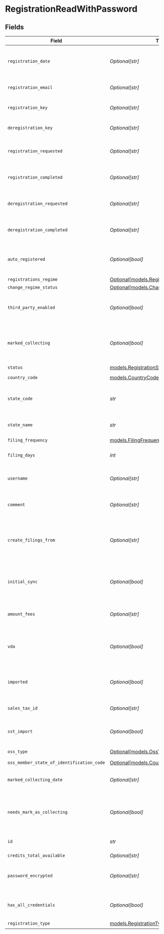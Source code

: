 # RegistrationReadWithPassword


## Fields

| Field                                                                             | Type                                                                              | Required                                                                          | Description                                                                       |
| --------------------------------------------------------------------------------- | --------------------------------------------------------------------------------- | --------------------------------------------------------------------------------- | --------------------------------------------------------------------------------- |
| `registration_date`                                                               | *Optional[str]*                                                                   | :heavy_minus_sign:                                                                | The date when the registration was created. Format: YYYY-MM-DD.                   |
| `registration_email`                                                              | *Optional[str]*                                                                   | :heavy_minus_sign:                                                                | Email address associated with the registration.                                   |
| `registration_key`                                                                | *Optional[str]*                                                                   | :heavy_minus_sign:                                                                | A unique key assigned to the registration.                                        |
| `deregistration_key`                                                              | *Optional[str]*                                                                   | :heavy_minus_sign:                                                                | A unique key assigned for deregistration.                                         |
| `registration_requested`                                                          | *Optional[str]*                                                                   | :heavy_minus_sign:                                                                | Timestamp when the registration was requested.                                    |
| `registration_completed`                                                          | *Optional[str]*                                                                   | :heavy_minus_sign:                                                                | Timestamp when the registration was completed.                                    |
| `deregistration_requested`                                                        | *Optional[str]*                                                                   | :heavy_minus_sign:                                                                | Timestamp when deregistration was requested.                                      |
| `deregistration_completed`                                                        | *Optional[str]*                                                                   | :heavy_minus_sign:                                                                | Timestamp when the deregistration was completed.                                  |
| `auto_registered`                                                                 | *Optional[bool]*                                                                  | :heavy_minus_sign:                                                                | Indicates whether the registration was completed automatically.                   |
| `registrations_regime`                                                            | [Optional[models.RegistrationsRegimeEnum]](../models/registrationsregimeenum.md)  | :heavy_minus_sign:                                                                | N/A                                                                               |
| `change_regime_status`                                                            | [Optional[models.ChangeRegimeStatusEnum]](../models/changeregimestatusenum.md)    | :heavy_minus_sign:                                                                | N/A                                                                               |
| `third_party_enabled`                                                             | *Optional[bool]*                                                                  | :heavy_minus_sign:                                                                | Indicates whether third-party access is enabled for this registration.            |
| `marked_collecting`                                                               | *Optional[bool]*                                                                  | :heavy_minus_sign:                                                                | Indicates whether the  registration is marked as collecting in shopify            |
| `status`                                                                          | [models.RegistrationStatusEnum](../models/registrationstatusenum.md)              | :heavy_check_mark:                                                                | N/A                                                                               |
| `country_code`                                                                    | [models.CountryCodeEnum](../models/countrycodeenum.md)                            | :heavy_check_mark:                                                                | N/A                                                                               |
| `state_code`                                                                      | *str*                                                                             | :heavy_check_mark:                                                                | The state/province code where the registration applies.                           |
| `state_name`                                                                      | *str*                                                                             | :heavy_check_mark:                                                                | The name of the state/province.                                                   |
| `filing_frequency`                                                                | [models.FilingFrequencyEnum](../models/filingfrequencyenum.md)                    | :heavy_check_mark:                                                                | N/A                                                                               |
| `filing_days`                                                                     | *int*                                                                             | :heavy_check_mark:                                                                | The number of days before the filing deadline.                                    |
| `username`                                                                        | *Optional[str]*                                                                   | :heavy_minus_sign:                                                                | Username for accessing tax registration details.                                  |
| `comment`                                                                         | *Optional[str]*                                                                   | :heavy_minus_sign:                                                                | Additional comments related to the registration.                                  |
| `create_filings_from`                                                             | *Optional[str]*                                                                   | :heavy_minus_sign:                                                                | The date from which filings should be created.<br/>        should start (YYYY-MM-DD). |
| `initial_sync`                                                                    | *Optional[bool]*                                                                  | :heavy_minus_sign:                                                                | Indicates whether an initial synchronization should be performed.                 |
| `amount_fees`                                                                     | *Optional[str]*                                                                   | :heavy_minus_sign:                                                                | The amount of fees associated with the registration.                              |
| `vda`                                                                             | *Optional[bool]*                                                                  | :heavy_minus_sign:                                                                | Indicates whether a Voluntary Disclosure Agreement (VDA) applies.                 |
| `imported`                                                                        | *Optional[bool]*                                                                  | :heavy_minus_sign:                                                                | Whether the registration was imported from another system.                        |
| `sales_tax_id`                                                                    | *Optional[str]*                                                                   | :heavy_minus_sign:                                                                | The sales tax ID associated with the registration.                                |
| `sst_import`                                                                      | *Optional[bool]*                                                                  | :heavy_minus_sign:                                                                | Indicates whether the registration is an SST Import.                              |
| `oss_type`                                                                        | [Optional[models.OssTypeEnum]](../models/osstypeenum.md)                          | :heavy_minus_sign:                                                                | Type of OSS registration.                                                         |
| `oss_member_state_of_identification_code`                                         | [Optional[models.CountryCodeEnum]](../models/countrycodeenum.md)                  | :heavy_minus_sign:                                                                | N/A                                                                               |
| `marked_collecting_date`                                                          | *Optional[str]*                                                                   | :heavy_minus_sign:                                                                | The date when the registration was marked as collecting.                          |
| `needs_mark_as_collecting`                                                        | *Optional[bool]*                                                                  | :heavy_minus_sign:                                                                | Indicates whether the registration needs to be marked as collecting.              |
| `id`                                                                              | *str*                                                                             | :heavy_check_mark:                                                                | The unique identifier for the registration.                                       |
| `credits_total_available`                                                         | *Optional[str]*                                                                   | :heavy_minus_sign:                                                                | N/A                                                                               |
| `password_encrypted`                                                              | *Optional[str]*                                                                   | :heavy_minus_sign:                                                                | Encrypted password for accessing the registration,<br/>        if applicable.     |
| `has_all_credentials`                                                             | *Optional[bool]*                                                                  | :heavy_minus_sign:                                                                | Indicates if all required credentials are present.                                |
| `registration_type`                                                               | [models.RegistrationTypeEnum](../models/registrationtypeenum.md)                  | :heavy_check_mark:                                                                | N/A                                                                               |